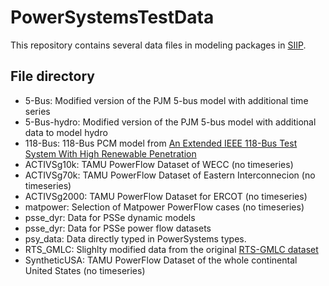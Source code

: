 # PowerSystemsTestData

This repository contains several data files in modeling packages in [SIIP](https://github.com/NREL-SIIP/).

## File directory

- 5-Bus: Modified version of the PJM 5-bus model with additional time series
- 5-Bus-hydro: Modified version of the PJM 5-bus model with additional data to model hydro
- 118-Bus: 118-Bus PCM model from [An Extended IEEE 118-Bus Test System With High Renewable Penetration](https://ieeexplore.ieee.org/document/7904729)
- ACTIVSg10k: TAMU PowerFlow Dataset of WECC (no timeseries)
- ACTIVSg70k: TAMU PowerFlow Dataset of Eastern Interconnecion (no timeseries)
- ACTIVSg2000: TAMU PowerFlow Dataset for ERCOT (no timeseries)
- matpower: Selection of Matpower PowerFlow cases (no timeseries)
- psse_dyr: Data for PSSe dynamic models
- psse_dyr: Data for PSSe power flow datasets
- psy_data: Data directly typed in PowerSystems types.
- RTS_GMLC: Slighlty modified data from the original [RTS-GMLC dataset](https://github.com/gridmod/rts-gmlc)
- SyntheticUSA: TAMU PowerFlow Dataset of the whole continental United States (no timeseries)
